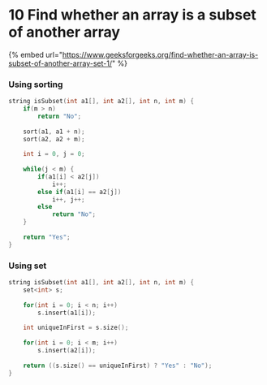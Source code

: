 # 10 Find whether an array is a subset of another array

{% embed url="https://www.geeksforgeeks.org/find-whether-an-array-is-subset-of-another-array-set-1/" %}

### Using sorting

```cpp
string isSubset(int a1[], int a2[], int n, int m) {
    if(m > n) 
        return "No";
        
    sort(a1, a1 + n);
    sort(a2, a2 + m);
    
    int i = 0, j = 0;
    
    while(j < m) {
        if(a1[i] < a2[j]) 
            i++;
        else if(a1[i] == a2[j])
            i++, j++;
        else    
            return "No";
    } 
    
    return "Yes";
}
```

### Using set

```cpp
string isSubset(int a1[], int a2[], int n, int m) {
    set<int> s;
    
    for(int i = 0; i < n; i++)
        s.insert(a1[i]);
        
    int uniqueInFirst = s.size();
    
    for(int i = 0; i < m; i++)
        s.insert(a2[i]);
        
    return ((s.size() == uniqueInFirst) ? "Yes" : "No");   
}
```
